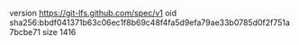 version https://git-lfs.github.com/spec/v1
oid sha256:bbdf041371b63c06ec1f8b69c48f4fa5d9efa79ae33b0785d0f2f751a7bcbe71
size 1416
